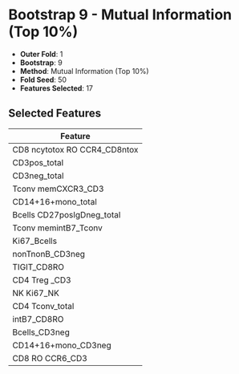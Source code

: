 # Bootstrap 9 - Mutual Information (Top 10%)

- **Outer Fold**: 1
- **Bootstrap**: 9
- **Method**: Mutual Information (Top 10%)
- **Fold Seed**: 50
- **Features Selected**: 17

## Selected Features

| Feature |
|---------|
| CD8 ncytotox RO CCR4_CD8ntox |
| CD3pos_total |
| CD3neg_total |
| Tconv memCXCR3_CD3 |
| CD14+16+mono_total |
| Bcells CD27posIgDneg_total |
| Tconv memintB7_Tconv |
| Ki67_Bcells |
| nonTnonB_CD3neg |
| TIGIT_CD8RO |
| CD4 Treg _CD3 |
| NK Ki67_NK |
| CD4 Tconv_total |
| intB7_CD8RO |
| Bcells_CD3neg |
| CD14+16+mono_CD3neg |
| CD8 RO CCR6_CD3 |
